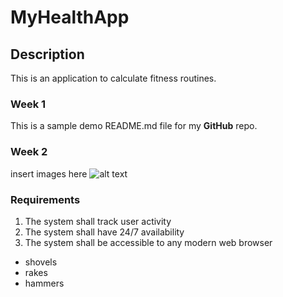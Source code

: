 # MyHealthApp
## Description
This is an application to calculate fitness routines.

### Week 1
This is a sample demo README.md file for my **GitHub** repo.

### Week 2
insert images here
![alt text](https://github.com/K-D-Suarez/ "Logo Title Text 1")

### Requirements
1. The system shall track user activity
2. The system shall have 24/7 availability
3. The system shall be accessible to any modern web browser

* shovels
* rakes
* hammers
